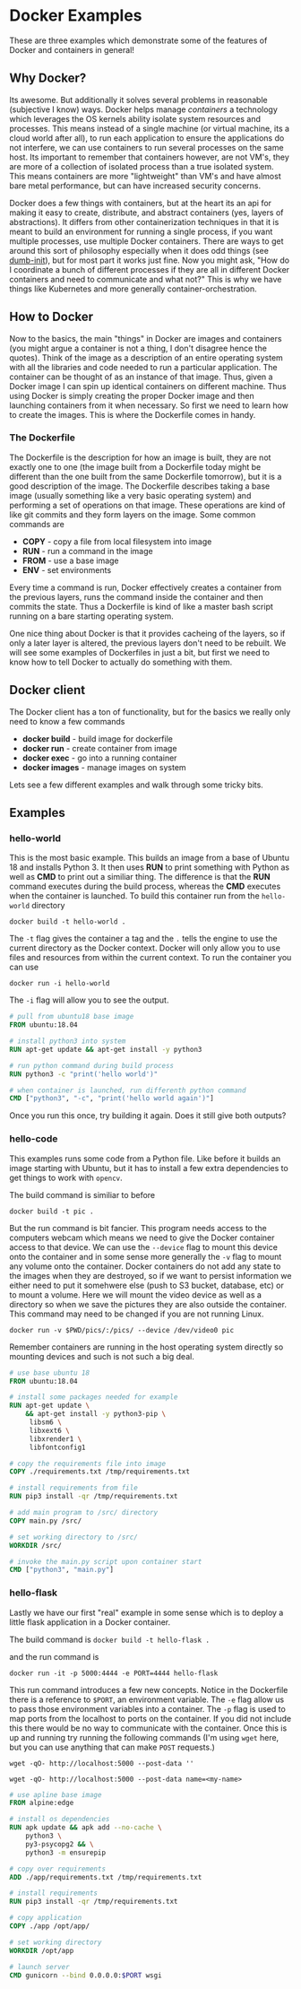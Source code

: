 # Docker Examples

These are three examples which demonstrate some of the features of Docker and containers in general!

## Why Docker?
Its awesome.  But additionally it solves several problems in reasonable (subjective I know) ways.  Docker helps manage *containers* a technology which leverages the OS kernels ability isolate system resources and processes.  This means instead of a single machine (or virtual machine, its a cloud world after all), to run each application to ensure the applications do not interfere, we can use containers to run several processes on the same host.  Its important to remember that containers however, are not VM's, they are more of a collection of isolated process than a true isolated system.  This means containers are more "lightweight" than VM's and have almost bare metal performance, but can have increased security concerns.

Docker does a few things with containers, but at the heart its an api for making it easy to create, distribute, and abstract containers (yes, layers of abstractions).  It differs from other containerization techniques in that it is meant to build an environment for running a single process, if you want multiple processes, use multiple Docker containers.  There are ways to get around this sort of philosophy especially when it does odd things (see [dumb-init](https://github.com/Yelp/dumb-init)), but for most part it works just fine.  Now you might ask, "How do I coordinate a bunch of different processes if they are all in different Docker containers and need to communicate and what not?"  This is why we have things like Kubernetes and more generally container-orchestration.

## How to Docker

Now to the basics, the main "things" in Docker are images and containers (you might argue a container is not a thing, I don't disagree hence the quotes).  Think of the image as a description of an entire operating system with all the libraries and code needed to run a particular application.  The container can be thought of as an instance of that image.  Thus, given a Docker image I can spin up identical containers on different machine.  Thus using Docker is simply creating the proper Docker image and then launching containers from it when necessary.  So first we need to learn how to create the images.  This is where the Dockerfile comes in handy.

### The Dockerfile

The Dockerfile is the description for how an image is built, they are not exactly one to one (the image built from a Dockerfile today might be different than the one built from the same Dockerfile tomorrow), but it is a good description of the image.  The Dockerfile describes taking a base image (usually something like a very basic operating system) and performing a set of operations on that image.  These operations are kind of like git commits and they form layers on the image.  Some common commands are

- **COPY** - copy a file from local filesystem into image
- **RUN** - run a command in the image
- **FROM** - use a base image
- **ENV** - set environments

Every time a command is run, Docker effectively creates a container from the previous layers, runs the command inside the container and then commits the state.  Thus a Dockerfile is kind of like a master bash script running on a bare starting operating system.

One nice thing about Docker is that it provides cacheing of the layers, so if only a later layer is altered, the previous layers don't need to be rebuilt.  We will see some examples of Dockerfiles in just a bit, but first we need to know how to tell Docker to actually do something with them.

## Docker client

The Docker client has a ton of functionality, but for the basics we really only need to know a few commands

- **docker build** - build image for dockerfile
- **docker run** - create container from image
- **docker exec** - go into a running container
- **docker images** - manage images on system

Lets see a few different examples and walk through some tricky bits.

## Examples

### hello-world
This is the most basic example.  This builds an image from a base of Ubuntu 18 and installs Python 3.  It then uses **RUN** to print something with Python as well as **CMD** to print out a similiar thing.  The difference is that the **RUN** command executes during the build process, whereas the **CMD** executes when the container is launched.  To build this container run from the `hello-world` directory

`docker build -t hello-world .`

The `-t` flag gives the container a tag and the `.` tells the engine to use the current directory as the Docker context.  Docker will only allow you to use files and resources from within the current context.  To run the container you can use

`docker run -i hello-world`

The `-i` flag will allow you to see the output.

```dockerfile
# pull from ubuntu18 base image
FROM ubuntu:18.04

# install python3 into system
RUN apt-get update && apt-get install -y python3

# run python command during build process
RUN python3 -c "print('hello world')"

# when container is launched, run differenth python command
CMD ["python3", "-c", "print('hello world again')"]

```

Once you run this once, try building it again.  Does it still give both outputs?
### hello-code
This examples runs some code from a Python file.  Like before it builds an image starting with Ubuntu, but it has to install a few extra dependencies to get things to work with `opencv`.

The build command is similiar to before

`docker build -t pic .`

But the run command is bit fancier.  This program needs access to the computers webcam which means we need to give the Docker container access to that device.  We can use the `--device` flag to mount this device onto the container and in some sense more generally the `-v` flag to mount any volume onto the container.  Docker containers do not add any state to the images when they are destroyed, so if we want to persist information we either need to put it somehwere else (push to S3 bucket, database, etc) or to mount a volume.  Here we will mount the video device as well as a directory so when we save the pictures they are also outside the container.  This command may need to be changed if you are not running Linux.

`docker run -v $PWD/pics/:/pics/ --device /dev/video0 pic`

Remember containers are running in the host operating system directly so mounting devices and such is not such a big deal.
```dockerfile
# use base ubuntu 18
FROM ubuntu:18.04

# install some packages needed for example
RUN apt-get update \
    && apt-get install -y python3-pip \
     libsm6 \
     libxext6 \
     libxrender1 \
     libfontconfig1

# copy the requirements file into image
COPY ./requirements.txt /tmp/requirements.txt

# install requirements from file
RUN pip3 install -qr /tmp/requirements.txt

# add main program to /src/ directory
COPY main.py /src/

# set working directory to /src/
WORKDIR /src/

# invoke the main.py script upon container start
CMD ["python3", "main.py"]

```
### hello-flask
Lastly we have our first "real" example in some sense which is to deploy a little flask application in a Docker container.

The build command is
`docker build -t hello-flask .`

and the run command is

`docker run -it -p 5000:4444 -e PORT=4444 hello-flask`

This run command introduces a few new concepts.  Notice in the Dockerfile there is a reference to `$PORT`, an environment variable.  The `-e` flag allow us to pass those environment variables into a container.  The `-p` flag is used to map ports from the localhost to ports on the container.  If you did not include this there would be no way to communicate with the container.  Once this is up and running try running the following commands (I'm using `wget` here, but you can use anything that can make `POST` requests.)

`wget -qO- http://localhost:5000 --post-data ''`

`wget -qO- http://localhost:5000 --post-data name=<my-name>`
```dockerfile
# use apline base image
FROM alpine:edge

# install os dependencies
RUN apk update && apk add --no-cache \
    python3 \
    py3-psycopg2 && \
    python3 -m ensurepip

# copy over requirements
ADD ./app/requirements.txt /tmp/requirements.txt

# install requirements
RUN pip3 install -qr /tmp/requirements.txt

# copy application
COPY ./app /opt/app/

# set working directory
WORKDIR /opt/app

# launch server
CMD gunicorn --bind 0.0.0.0:$PORT wsgi

```
